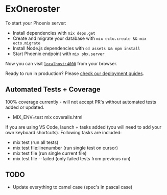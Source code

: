 # ExOneroster

To start your Phoenix server:

  * Install dependencies with `mix deps.get`
  * Create and migrate your database with `mix ecto.create && mix ecto.migrate`
  * Install Node.js dependencies with `cd assets && npm install`
  * Start Phoenix endpoint with `mix phx.server`

Now you can visit [`localhost:4000`](http://localhost:4000) from your browser.

Ready to run in production? Please [check our deployment guides](http://www.phoenixframework.org/docs/deployment).

## Automated Tests + Coverage

100% coverage currently - will not accept PR's without automated tests added or updated.

  * MIX_ENV=test mix coveralls.html

If you are using VS Code, launch + tasks added (you will need to add your own keyboard shortcuts). Following tasks are included:
  * mix test (run all tests)
  * mix test file:linenumber (run single test on cursor)
  * mix test file (run single current file)
  * mix test file --failed (only failed tests from previous run)

## TODO

  * Update everything to camel case (spec's in pascal case)
